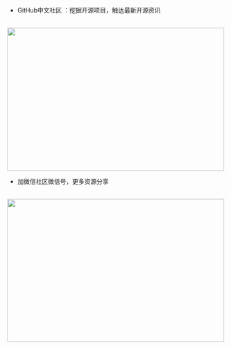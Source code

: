 
* GitHub中文社区 ：挖掘开源项目，触达最新开源资讯

<br><img src="https://github.com/GithubChineseCommunity/images/blob/master/gongzhonghao.png" width=500 height=330>


* 加微信社区微信号，更多资源分享

<br><img src="https://github.com/GithubChineseCommunity/images/blob/master/weixinhao.png" width=500 height=330>
